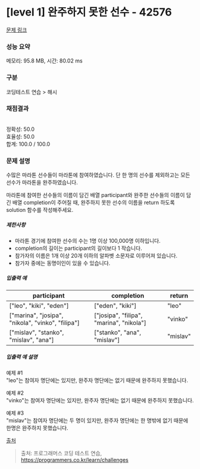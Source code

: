 # [level 1] 완주하지 못한 선수 - 42576 

[문제 링크](https://school.programmers.co.kr/learn/courses/30/lessons/42576) 

### 성능 요약

메모리: 95.8 MB, 시간: 80.02 ms

### 구분

코딩테스트 연습 > 해시

### 채점결과

<br/>정확성: 50.0<br/>효율성: 50.0<br/>합계: 100.0 / 100.0

### 문제 설명

<p style="user-select: auto;">수많은 마라톤 선수들이 마라톤에 참여하였습니다. 단 한 명의 선수를 제외하고는 모든 선수가 마라톤을 완주하였습니다.</p>

<p style="user-select: auto;">마라톤에 참여한 선수들의 이름이 담긴 배열 participant와 완주한 선수들의 이름이 담긴 배열 completion이 주어질 때, 완주하지 못한 선수의 이름을 return 하도록 solution 함수를 작성해주세요.</p>

<h5 style="user-select: auto;">제한사항</h5>

<ul style="user-select: auto;">
<li style="user-select: auto;">마라톤 경기에 참여한 선수의 수는 1명 이상 100,000명 이하입니다.</li>
<li style="user-select: auto;">completion의 길이는 participant의 길이보다 1 작습니다.</li>
<li style="user-select: auto;">참가자의 이름은 1개 이상 20개 이하의 알파벳 소문자로 이루어져 있습니다.</li>
<li style="user-select: auto;">참가자 중에는 동명이인이 있을 수 있습니다.</li>
</ul>

<h5 style="user-select: auto;">입출력 예</h5>
<table class="table" style="user-select: auto;">
        <thead style="user-select: auto;"><tr style="user-select: auto;">
<th style="user-select: auto;">participant</th>
<th style="user-select: auto;">completion</th>
<th style="user-select: auto;">return</th>
</tr>
</thead>
        <tbody style="user-select: auto;"><tr style="user-select: auto;">
<td style="user-select: auto;">["leo", "kiki", "eden"]</td>
<td style="user-select: auto;">["eden", "kiki"]</td>
<td style="user-select: auto;">"leo"</td>
</tr>
<tr style="user-select: auto;">
<td style="user-select: auto;">["marina", "josipa", "nikola", "vinko", "filipa"]</td>
<td style="user-select: auto;">["josipa", "filipa", "marina", "nikola"]</td>
<td style="user-select: auto;">"vinko"</td>
</tr>
<tr style="user-select: auto;">
<td style="user-select: auto;">["mislav", "stanko", "mislav", "ana"]</td>
<td style="user-select: auto;">["stanko", "ana", "mislav"]</td>
<td style="user-select: auto;">"mislav"</td>
</tr>
</tbody>
      </table>
<h5 style="user-select: auto;">입출력 예 설명</h5>

<p style="user-select: auto;">예제 #1<br style="user-select: auto;">
"leo"는 참여자 명단에는 있지만, 완주자 명단에는 없기 때문에 완주하지 못했습니다.</p>

<p style="user-select: auto;">예제 #2<br style="user-select: auto;">
"vinko"는 참여자 명단에는 있지만, 완주자 명단에는 없기 때문에 완주하지 못했습니다.</p>

<p style="user-select: auto;">예제 #3<br style="user-select: auto;">
"mislav"는 참여자 명단에는 두 명이 있지만, 완주자 명단에는 한 명밖에 없기 때문에 한명은 완주하지 못했습니다.</p>

<p style="user-select: auto;"><a href="http://hsin.hr/coci/archive/2014_2015/contest2_tasks.pdf" target="_blank" rel="noopener" style="user-select: auto;">출처</a></p>


> 출처: 프로그래머스 코딩 테스트 연습, https://programmers.co.kr/learn/challenges